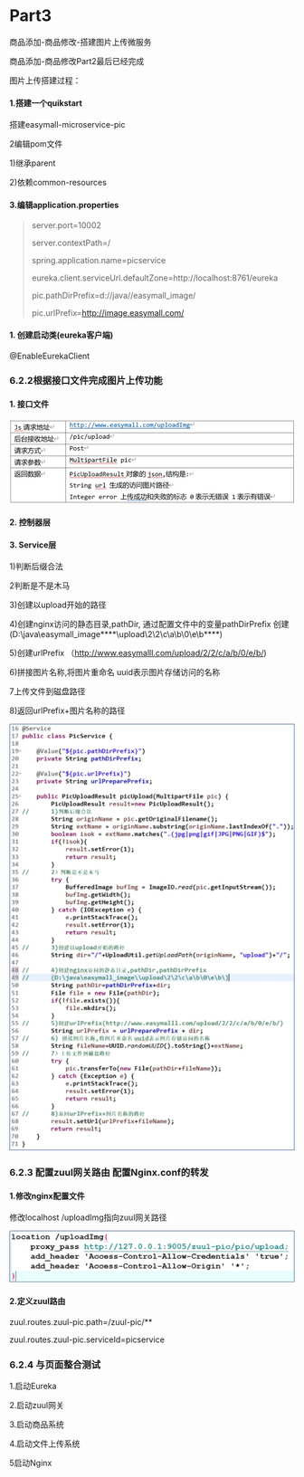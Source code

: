 # Part3

商品添加-商品修改-搭建图片上传微服务

商品添加-商品修改Part2最后已经完成

图片上传搭建过程：

#### 1.搭建一个quikstart

搭建easymall-microservice-pic

2编辑pom文件

1)继承parent

2)依赖common-resources

#### 3.编辑application\.properties

> server.port=10002
>
> server.contextPath=/
>
> spring.application.name=picservice
>
> eureka.client.serviceUrl.defaultZone=http://localhost:8761/eureka
>
> pic.pathDirPrefix=d://java//easymall_image/
>
> pic.urlPrefix=http://image.easymall.com/

 

#### **1.** 创建启动类(eureka客户端)

@EnableEurekaClient 

### 6.2.2根据接口文件完成图片上传功能

#### 1. 接口文件

![img](figs/Part3/upload_js.jpg) 

#### 2. 控制器层 

#### 3. Service层

1)判断后缀合法		

2判断是不是木马

3)创建以upload开始的路径

4)创建nginx访问的静态目录,pathDir, 通过配置文件中的变量pathDirPrefix 创建(D:\java\easymall_image***\*\upload\2\2\c\a\b\0\e\b\*\***)

5)创建urlPrefix （http://www.easymalll.com/upload/2/2/c/a/b/0/e/b/)		

6)拼接图片名称,将图片重命名 uuid表示图片存储访问的名称

7上传文件到磁盘路径

8)返回urlPrefix+图片名称的路径

![img](figs/Part3/upload_service.jpg) 

### 6.2.3 配置zuul网关路由 配置Nginx.conf的转发

#### 1.修改nginx配置文件

修改localhost /uploadImg指向zuul网关路径

![img](figs/Part3/upload_nginx.jpg) 

#### 2.定义zuul路由

zuul.routes.zuul-pic.path=/zuul-pic/**

zuul.routes.zuul-pic.serviceId=picservice

 

### 6.2.4 与页面整合测试

1.启动Eureka

2.启动zuul网关

3.启动商品系统

4.启动文件上传系统

5启动Nginx